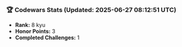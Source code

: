 ### 🏆 Codewars Stats (Updated: 2025-06-27 08:12:51 UTC)

- **Rank:** 8 kyu
- **Honor Points:** 3
- **Completed Challenges:** 1
